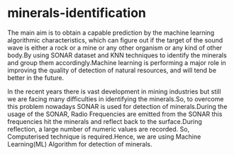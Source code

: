# minerals-identification
The main aim is to obtain a capable prediction by the machine learning algorithmic characteristics, which can figure out if the target of the sound wave is either a rock or a mine or any other organism or any kind of other body.By using SONAR dataset and KNN techniques to identify the minerals and group them accordingly.Machine learning is performing a major role in improving the quality of detection of natural resources, and will tend be better in the future.

In the recent years there is vast development in mining industries but still we are facing many difficulties in identifying the minerals.So, to overcome this problem nowadays SONAR is used for detection of minerals.During the usage of the SONAR, Radio Frequencies are emitted from the SONAR this frequencies hit the minerals and reflect back to the surface.During reflection, a large number of numeric values are recorded. So, Computerised technique is required.Hence, we are using Machine Learning(ML) Algorithm for detection of minerals.
